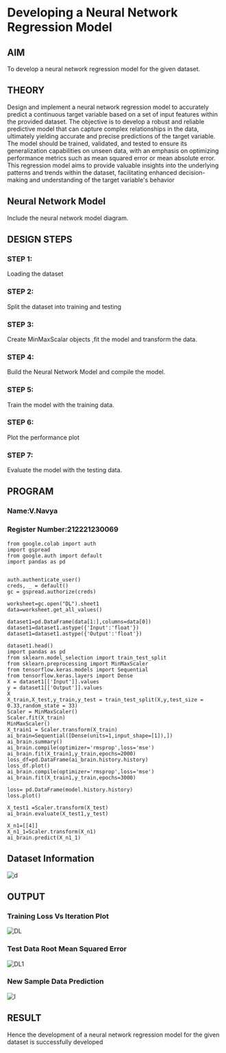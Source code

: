 # Developing a Neural Network Regression Model

## AIM

To develop a neural network regression model for the given dataset.

## THEORY

Design and implement a neural network regression model to accurately predict a continuous target variable based on a set of input features within the provided dataset. The objective is to develop a robust and reliable predictive model that can capture complex relationships in the data, ultimately yielding accurate and precise predictions of the target variable. The model should be trained, validated, and tested to ensure its generalization capabilities on unseen data, with an emphasis on optimizing performance metrics such as mean squared error or mean absolute error. This regression model aims to provide valuable insights into the underlying patterns and trends within the dataset, facilitating enhanced decision-making and understanding of the target variable's behavior

## Neural Network Model

Include the neural network model diagram.

## DESIGN STEPS

### STEP 1:

Loading the dataset

### STEP 2:

Split the dataset into training and testing

### STEP 3:

Create MinMaxScalar objects ,fit the model and transform the data.

### STEP 4:

Build the Neural Network Model and compile the model.

### STEP 5:

Train the model with the training data.

### STEP 6:

Plot the performance plot

### STEP 7:

Evaluate the model with the testing data.

## PROGRAM
### Name:V.Navya
### Register Number:212221230069
```
from google.colab import auth
import gspread
from google.auth import default
import pandas as pd


auth.authenticate_user()
creds, _ = default()
gc = gspread.authorize(creds)

worksheet=gc.open("DL").sheet1
data=worksheet.get_all_values()

dataset1=pd.DataFrame(data[1:],columns=data[0])
dataset1=dataset1.astype({'Input':'float'})
dataset1=dataset1.astype({'Output':'float'})

dataset1.head()
import pandas as pd
from sklearn.model_selection import train_test_split
from sklearn.preprocessing import MinMaxScaler
from tensorflow.keras.models import Sequential
from tensorflow.keras.layers import Dense
X = dataset1[['Input']].values
y = dataset1[['Output']].values
X
X_train,X_test,y_train,y_test = train_test_split(X,y,test_size = 0.33,random_state = 33)
Scaler = MinMaxScaler()
Scaler.fit(X_train)
MinMaxScaler()
X_train1 = Scaler.transform(X_train)
ai_brain=Sequential([Dense(units=1,input_shape=[1]),])
ai_brain.summary()
ai_brain.compile(optimizer='rmsprop',loss='mse')
ai_brain.fit(X_train1,y_train,epochs=2000)
loss_df=pd.DataFrame(ai_brain.history.history)
loss_df.plot()
ai_brain.compile(optimizer='rmsprop',loss='mse')
ai_brain.fit(X_train1,y_train,epochs=3000)

loss= pd.DataFrame(model.history.history)
loss.plot()

X_test1 =Scaler.transform(X_test)
ai_brain.evaluate(X_test1,y_test)

X_n1=[[4]]
X_n1_1=Scaler.transform(X_n1)
ai_brain.predict(X_n1_1)
```
## Dataset Information
![d](https://github.com/Navyavenkat/basic-nn-model/assets/94165327/7d964891-a4a4-4511-a023-c85dc10d1435)


## OUTPUT

### Training Loss Vs Iteration Plot
![DL](https://github.com/Navyavenkat/basic-nn-model/assets/94165327/f7cb7f5f-87ba-4332-ad0f-7fa2a65f9a11)


### Test Data Root Mean Squared Error

![DL1](https://github.com/Navyavenkat/basic-nn-model/assets/94165327/fa7c560e-d210-477f-90fc-85873305018c)


### New Sample Data Prediction
![I](https://github.com/Navyavenkat/basic-nn-model/assets/94165327/5721ead5-b41b-4018-8248-4e4b07f1db29)


## RESULT

Hence the  development of  a neural network regression model for the given dataset is successfully developed

